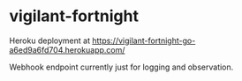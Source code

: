 # vigilant-fortnight

Heroku deployment at https://vigilant-fortnight-go-a6ed9a6fd704.herokuapp.com/ 

Webhook endpoint currently just for logging and observation.